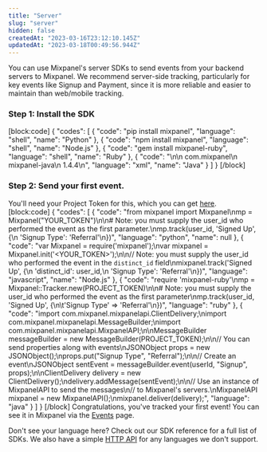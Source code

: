 ```yaml
---
title: "Server"
slug: "server"
hidden: false
createdAt: "2023-03-16T23:12:10.145Z"
updatedAt: "2023-03-18T00:49:56.944Z"
---
```

You can use Mixpanel's server SDKs to send events from your backend servers to Mixpanel. We recommend server-side tracking, particularly for key events like Signup and Payment, since it is more reliable and easier to maintain than web/mobile tracking.

### Step 1: Install the SDK
[block:code]
{
  "codes": [
    {
      "code": "pip install mixpanel",
      "language": "shell",
      "name": "Python"
    },
    {
      "code": "npm install mixpanel",
      "language": "shell",
      "name": "Node.js"
    },
    {
      "code": "gem install mixpanel-ruby",
      "language": "shell",
      "name": "Ruby"
    },
    {
      "code": "<!--Include the following in your project's pom.xml-->\n<dependency>\n    <groupId>com.mixpanel</groupId>\n    <artifactId>mixpanel-java</artifactId>\n    <version>1.4.4</version>\n</dependency>",
      "language": "xml",
      "name": "Java"
    }
  ]
}
[/block]
### Step 2: Send your first event.

You'll need your Project Token for this, which you can get [here](mixpanel.com/settings/project).
[block:code]
{
  "codes": [
    {
      "code": "from mixpanel import Mixpanel\nmp = Mixpanel(\"YOUR_TOKEN\")\n\n# Note: you must supply the user_id who performed the event as the first parameter.\nmp.track(user_id, 'Signed Up',  {\n  'Signup Type': 'Referral'\n})",
      "language": "python",
      "name": null
    },
    {
      "code": "var Mixpanel = require('mixpanel');\nvar mixpanel = Mixpanel.init('<YOUR_TOKEN>');\n\n// Note: you must supply the user_id who performed the event in the `distinct_id` field\nmixpanel.track('Signed Up', {\n  'distinct_id': user_id,\n  'Signup Type': 'Referral'\n})",
      "language": "javascript",
      "name": "Node.js"
    },
    {
      "code": "require 'mixpanel-ruby'\nmp = Mixpanel::Tracker.new(PROJECT_TOKEN)\n\n# Note: you must supply the user_id who performed the event as the first parameter\nmp.track(user_id, 'Signed Up', {\n\t'Signup Type' => 'Referral'\n})",
      "language": "ruby"
    },
    {
      "code": "import com.mixpanel.mixpanelapi.ClientDelivery;\nimport com.mixpanel.mixpanelapi.MessageBuilder;\nimport com.mixpanel.mixpanelapi.MixpanelAPI;\n\nMessageBuilder messageBuilder = new MessageBuilder(PROJECT_TOKEN);\n\n// You can send properties along with events\nJSONObject props = new JSONObject();\nprops.put(\"Signup Type\", \"Referral\");\n\n// Create an event\nJSONObject sentEvent = messageBuilder.event(userId, \"Signup\", props);\n\nClientDelivery delivery = new ClientDelivery();\ndelivery.addMessage(sentEvent);\n\n// Use an instance of MixpanelAPI to send the messages\n// to Mixpanel's servers.\nMixpanelAPI mixpanel = new MixpanelAPI();\nmixpanel.deliver(delivery);",
      "language": "java"
    }
  ]
}
[/block]
Congratulations, you've tracked your first event! You can see it in Mixpanel via the [Events](mixpanel.com/report/events) page. 

Don't see your language here? Check out our SDK reference for a full list of SDKs. We also have a simple [HTTP API](/reference/events) for any languages we don't support.